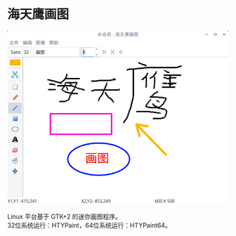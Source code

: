 # 海天鹰画图
<div align=center>
<img src=https://github.com/sonichy/HTYPaint/blob/master/preview.png>
</div>

Linux 平台基于 GTK+2 的迷你画图程序。   
32位系统运行：HTYPaint，64位系统运行：HTYPaint64。
